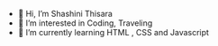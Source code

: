 - 👋 Hi, I’m Shashini Thisara
- 👀 I’m interested in Coding, Traveling 
- 🌱 I’m currently learning HTML , CSS and Javascript

<!---
ShashiThisara/ShashiThisara is a ✨ special ✨ repository because its `README.md` (this file) appears on your GitHub profile.
You can click the Preview link to take a look at your changes.
--->
